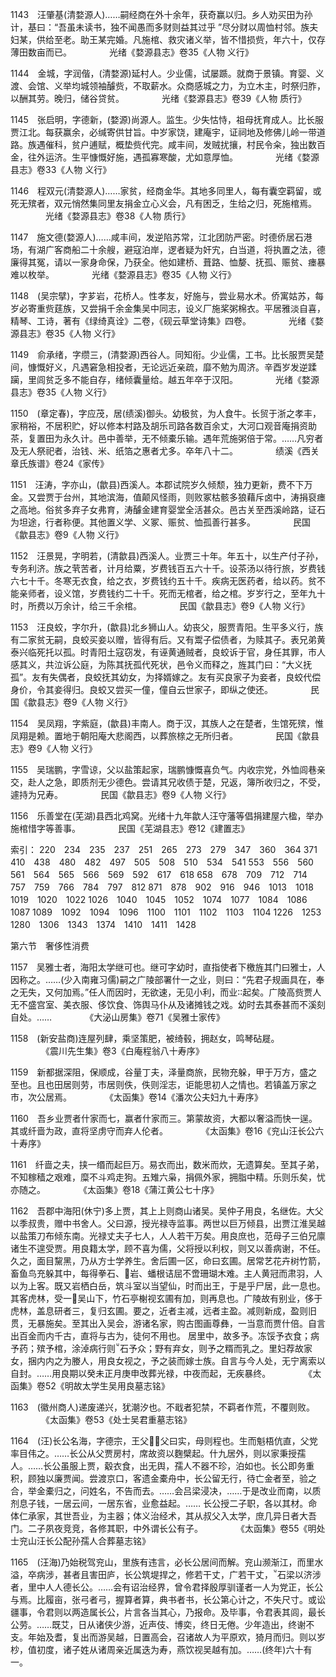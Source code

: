 <!-- { "loadSidebar": true } -->
1143　汪肇基(清婺源人)……嗣经商在外十余年，获奇赢以归。乡人劝买田为孙计，基曰：“吾虽未读书，独不闻愚而多财则益其过乎 ”尽分财以周恤村邻。族夫妇某，供给至老。助王某完婚。凡施棺、救灾诸义举，皆不惜损赀，年六十，仅存薄田数亩而已。
　　　　光绪《婺源县志》卷35《人物 义行》

1144　金城，字润偕，(清婺源)延村人。少业儒，试屡踬。就商于景镇。育婴、义渡、会馆、义举均城领袖醵赀，不取薪水。众商感城之力，为立木主，时祭归胙，以酬其劳。晚归，储谷贷贫。
　　　　光绪《婺源县志》卷39《人物 质行》

1145　张启明，字德新，(婺源)尚源人。监生。少失怙恃，祖母抚育成人。比长服贾江北。每获赢余，必缄寄供甘旨。中岁家饶，建庵宇，证祠地及修佛儿岭一带道路。族遇催科，贫户逋赋，概垫赀代完。咸丰间，发贼扰攘，村民令籴，独出数百金，往外运济。生平慷慨好施，遇孤寡寒酸，尤如意厚恤。
　　　　光绪《婺源县志》卷33《人物 义行》

1146　程双元(清婺源人)……家贫，经商金华。其地多同里人，每有囊空羁留，或死无殡者，双元悄然集同里友捐金立心义会，凡有困乏，生给之归，死施棺焉。
　　　　光绪《婺源县志》卷38《人物 质行》

1147　施文德(婺源人)……咸丰间，发逆陷苏常，江北团防严密。时德侨居石港场，有湖广客商船二十余艘，避寇泊岸，逻者疑为奸宄，白当道，将执置之法，德廉得其冤，请以一家身命保，乃获全。他如建桥、葺路、恤嫠、抚孤、赈贫、瘗暴难以枚举。
　　　　光绪《婺源县志》卷35《人物 义行》

1148　(吴宗擘)，字芗岩，花桥人。性孝友，好施与，尝业易水术。侨寓姑苏，每岁必寄重赀莛族，又尝捐千余金集吴中同志，设义厂施桨粥棉衣。平居雅淡自喜，精琴、工诗，著有《绿绮真诠》二卷，《砚云草堂诗集》四卷。
　　　　光绪《婺源县志》卷35《人物 义行》

1149　俞承绪，字缵三，(清婺源)西谷人。同知衔。少业儒，工书。比长服贾吴楚间，慷慨好义，凡遇窘急相投者，无论远近亲疏，靡不勉为周济。辛酉岁发逆蹂躏，里闾贫乏多不能自存，绪倾囊量给。越五年卒于汉阳。
　　　　光绪《婺源县志》卷35《人物 义行》

1150　(章定春)，字应茂，居(绩溪)御头。幼极贫，为人食牛。长贸于浙之孝丰，家稍裕，不居积贮，好以修本村路及胡乐司路各数百余丈，大河口观音庵捐资助茶，复置田为永久计。邑中善举，无不倾橐乐输。遇年荒施粥倍于常。……凡穷者及无人祭祀者，治钱、米、纸箔之惠者尤多。卒年八十二。
　　　　绩溪《西关章氏族谱》卷24《家传》

1151　汪涛，字亦山，(歙县)西溪人。本郡试院岁久倾颓，独力更新，费不下万金。又尝贾于台州，其地滨海，值颠风怪雨，则败冢枯骸多狼藉斥卤中，涛捐裒瘗之高地。俗贫多弃子女弗育，涛醵金建育婴堂全活甚众。邑古关至西溪岭路，证石为坦途，行者称便。其他置义学、义冢、赈贫、恤孤善行甚多。
　　　　民国《歙县志》卷9《人物 义行》

1152　汪景晃，字明若，(清歙县)西溪人。业贾三十年。年五十，以生产付子孙，专务利济。族之茕苦者，计月给粟，岁费钱百五六十千。设茶汤以待行旅，岁费钱六七十千。冬寒无衣食，给之衣，岁费钱约五十千。疾病无医药者，给以药。贫不能亲师者，设义馆，岁费钱约二十千。死而无棺者，给之棺。岁岁行之，至年九十时，所费以万余计，给三千余棺。
　　　　民国《歙县志》卷9《人物 义行》

1153　汪良蛟，字尔升，(歙县)北乡狮山人。幼丧父，服贾青阳。生平多义行，族有二家贫无嗣，良蛟买妾以赠，皆得有后。又有鬻子偿债者，为赎其子。表兄弟黄泰兴临死托以孤。时青阳土寇窃发，有诬黄通贼者，良蛟诉于官，身任其罪，市人感其义，共泣诉公庭，为陈其抚孤代死状，邑令义而释之，旌其门曰：“大义抚孤”。友有失偶者，良蛟抚其幼女，为择婿嫁之。友有买良家子为妾者，良蛟代偿身价，令其妾得归。良蛟又尝买一僮，僮自云世家子，即纵之使还。
　　　　民国《歙县志》卷9《人物 义行》

1154　吴凤翔，字紫庭，(歙县)丰南人。商于汉，其族人之在楚者，生馆死殡，惟凤翔是赖。置地于朝阳庵大悲阁西，以葬旅榇之无所归者。
　　　　民国《歙县志》卷9《人物 义行》

1155　吴瑞鹏，字雪谅，父以盐策起家，瑞鹏慷慨喜负气。内收宗党，外恤闾巷亲交，赴人之急，即质剂无少德色。尝请其兄收债于楚，兄返，簿所收归之，不受，遽持为兄寿。
　　　　民国《歙县志》卷9《人物 义行》

1156　乐善堂在(芜湖)县西北鸡窝。光绪十九年歙人汪守藩等倡捐建屋六楹，举办施棺惜字等善事。
　　　　民国《芜湖县志》卷12《建置志》

索引：
220　234　235　237　251　265　273　279　347　360　364
371　410　438　480　482　497　505　508　510　534　541
553　556　560　561　564　565　566　569　592　617　618
658　678　709　712　714　757　759　766　784　797　812
871　878　902　916　946　1013　1018　1019　1020　1022
1026　1040　1045　1052　1074　1077　1084　1086　1087
1089　1092　1094　1096　1100　1101　1102　1103　1104
1226　1253　1280　1306　1343　1374　1410　1411　1428

第六节　奢侈性消费

1157　吴雅士者，海阳太学继可也。继可字幼时，直指使者下檄旌其门曰雅士，人因称之。……(少入南雍习儒)嗣之广陵部署什一之业，则曰：“先君子规画具在，奉之无失，又何加焉。”任人而因时，无欲速，无见小利，而业起矣。广陵高赀贾人无不盛宫室、美衣服、侈饮食、饰舆马仆从及诸摊钱之戏。幼时去其泰甚而不溪刻自处。……
　　　　《大泌山房集》卷71《吴雅士家传》

1158　(新安盐商)连屋列肆，乘坚策肥，被绮毂，拥赵女，鸣琴砧屣。
　　　　《震川先生集》卷3《白庵程翁八十寿序》

1159　新都据深阻，保顺成，谷量丁夫，泽量商旅，民物充躲，甲于万方，盛之至也。且也田居则劳，市居则佚，佚则淫志，讵能思初人之情也。若镇盖万家之市，次公居焉。
　　　　《太函集》卷14《潘次公夫妇九十寿序》

1160　吾乡业贾者什家而七，赢者什家而三。第蒙故资，大都以奢溢而快一逞。其或纤啬为政，直将坚虏守而弃人伦者。
　　　　《太函集》卷16《兖山汪长公六十寿序》

1161　纤啬之夫，挟一缗而起巨万。易衣而出，数米而炊，无遗算矣。至其子弟，不知稼穑之艰难，糜不斗鸡走狗。五雉六枭，捐佩外家，拥脂中精。乐则乐矣，忧亦随之。
　　　　《太函集》卷18《蒲江黄公七十序》

1162　吾郡中海阳(休宁)多上贾，其上上则商山诸吴。吴仲子用良，名继佐。大父以季叔贵，赠中书舍人。父曰源，授光禄寺监事。两世以巨万倾县，出贾江淮吴越以盐策刀布倾东南。光禄丈夫子七人，人人若干万矣。用良庶也，范母子三伯兄廪诸生不遑受贾。用良籍太学，顾不喜为儒，父将授以利权，则又以善病谢，不任。久之，面目黧黑，乃从方士学养生。舍后圃一区，命曰玄圃。居常艺花卉树竹箭，畜鱼鸟充躲其中，每得拳石、岩、蟠根诘屈不啻珊瑚木难。主人黄冠而肃羽，人以为上客。既又岩栖白岳，筑斗室以当望仙，时而出王，于是乎尸居，此一息也。其客虎林，受一吴山下，竹石亭榭视玄圃有加，则再息也。广陵故有别业，侈于虎林，盖息研者三，复归玄圃。要之，近者主减，远者主盈。减则新成，盈则旧贯，无暴施矣。至其出入吴会，游诸名家，购古图画尊彝，一当意而贾什倍。自言出百金而内千古，直将与古为，徒何不用也。
居里中，故多予。冻馁予衣食；病予药；殡予棺，涂淖病行则石予众；野有弃女，则予之糈而乳之。里妇荐故家女，捆内内之为媵人，用良女视之，予之装而嫁士族。自言与今人处，无宁离索以自封。……用良期以癸未正月庚申改葬光禄，中夜而起，无疾暴终。
　　　　《太函集》卷52《明故太学生吴用良墓志铭》

1163　(徽州商人)递废递兴，犹潮汐也。不戢者犯禁，不羁者作荒，不覆则败。
　　　　《太函集》卷53《处士吴君重墓志铭》

1164　(汪)长公名海，字德宗，王父，父曰实，母则程也。生而魁梧伉直，父党率目伟之。……长公从父贾房村，席故资以麴檗起。什九居外，则以家秉授孺人。……长公虽服上贾，觳衣食，出无舆，孺人不器不珍，泊如也。长公即务重积，顾独以廉贾闻。尝渡京口，客遗金橐舟中，长公留无行，待亡金者至，验之合，举金橐归之，问姓名，不告而去。……会吕梁浸决，……于是改业而南，以质剂息子钱，一居云间，一居东省，业愈益起。……
长公授二子职，各以其材。命体仁承家，其世吾业，为主器；体义治经术，其从叔父入太学，庶几异日者大吾门。二子夙夜竞竞，各修其职，中外谓长公有子。
　　　　《太函集》卷55《明处士兖山汪长公配孙孺人合葬墓志铭》

1165　(汪海)乃始税驾兖山，里族有违言，必长公居间而解。兖山濒渐江，而里水溢，卒病涉，甚者且害田庐，长公筑堤捍之，修若干丈，广若干丈，石梁以济涉者，里中人人德长公。……会有诏治经界，曾令君择殷厚驯谨者一人为党正，长公与焉。比履亩，张弓者弓，握算者算，典书者书，长公第心计之，不失尺寸。或讼疆事，令君则以两造属长公，片言各当其心，乃报命。及毕事，令君表其闾，最长公劳。……既艾，日从诸侠少游，近声伎、博奕，终日无倦。少年造出，终谢不支。年始及耆，复出而游吴越，日置高会，召诸故人为平原欢，猗月而归。则以岁杪，值初度，诸子姓从诸周亲近属迭为寿，燕饮视吴越有加。……(终年)六十有一。
